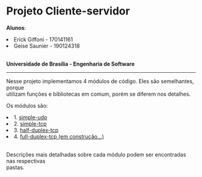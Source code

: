 # Projeto Cliente-servidor 

**Alunos**:<br>
   <li>Erick Giffoni - 170141161<br>
   <li>Geise Saunier - 190124318<br><br>

**Universidade de Brasília - Engenharia de Software**

<hr>

Nesse projeto implementamos 4 módulos de código. Eles são semelhantes, porque<br>
utilizam funções e bibliotecas em comum, porém se diferem nos detalhes.

Os módulos são:

<li>1. <a href="./simple-udp">simple-udp</a><br>
<li>2. <a href="./simple-tcp">simple-tcp</a><br>
<li>3. <a href="./half-duplex-tcp">half-duplex-tcp</a><br>
<li>4. <a href="./full-duplex-tcp">full-duplex-tcp (em construção...)</a><br><br>

Descrições mais detalhadas sobre cada módulo podem ser encontradas nas respectivas<br>
pastas.